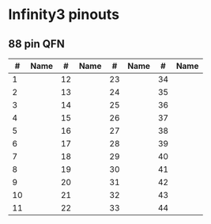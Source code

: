 # Infinity3 pinouts

## 88 pin QFN

| #  | Name | #  | Name | #  | Name | #  | Name |
|----|------|----|------|----|------|----|------|
| 1  |      | 12 |      | 23 |      | 34 |      |
| 2  |      | 13 |      | 24 |      | 35 |      |
| 3  |      | 14 |      | 25 |      | 36 |      |
| 4  |      | 15 |      | 26 |      | 37 |      |
| 5  |      | 16 |      | 27 |      | 38 |      |
| 6  |      | 17 |      | 28 |      | 39 |      |
| 7  |      | 18 |      | 29 |      | 40 |      |
| 8  |      | 19 |      | 30 |      | 41 |      |
| 9  |      | 20 |      | 31 |      | 42 |      |
| 10 |      | 21 |      | 32 |      | 43 |      |
| 11 |      | 22 |      | 33 |      | 44 |      |
